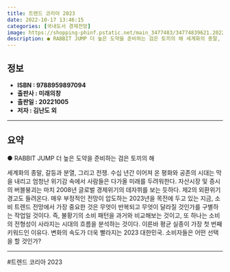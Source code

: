 ```yaml
---
title: 트렌드 코리아 2023
date: 2022-10-17 13:46:15
categories: [국내도서 경제전망]
image: https://shopping-phinf.pstatic.net/main_3477483/34774839621.20221017171955.jpg
description: ● RABBIT JUMP 더 높은 도약을 준비하는 검은 토끼의 해 세계화의 종말, 갈등...
---
```


## **정보**

- **ISBN : 9788959897094**
- **출판사 : 미래의창**
- **출판일 : 20221005**
- **저자 : 김난도 외**

------



## **요약**

● RABBIT JUMP 
더 높은 도약을 준비하는 검은 토끼의 해

세계화의 종말, 갈등과 분열, 그리고 전쟁. 수십 년간 이어져 온 평화와 공존의 시대는 막을 내리고 엄청난 위기감 속에서 사람들은 다가올 미래를 두려워한다. 자산시장 및 증시의 버블붕괴는 마치 2008년 글로벌 경제위기의 데자뷔를 보는 듯하다. 제2의 외환위기 경고도 들려온다. 매우 부정적인 전망이 압도하는 2023년을 목전에 두고 있는 지금, 소비 트렌드 전망에서 가장 중요한 것은 무엇이 반복되고 무엇이 달라질 것인가를 구별하는 작업일 것이다. 즉, 불황기의 소비 패턴을 과거와 비교해보는 것이고, 또 하나는 소비의 전형성이 사라지는 시대의 흐름을 분석하는 것이다. 이른바 평균 실종이 가장 첫 번째 키워드인 이유다. 변화의 속도가 더욱 빨라지는 2023 대한민국. 소비자들은 어떤 선택을 할 것인가?

------

#트렌드 코리아 2023



